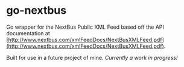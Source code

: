 go-nextbus
==========

Go wrapper for the NextBus Public XML Feed based off the API documentation at [http://www.nextbus.com/xmlFeedDocs/NextBusXMLFeed.pdf](http://www.nextbus.com/xmlFeedDocs/NextBusXMLFeed.pdf).

Built for use in a future project of mine. *Currently a work in progress!*
